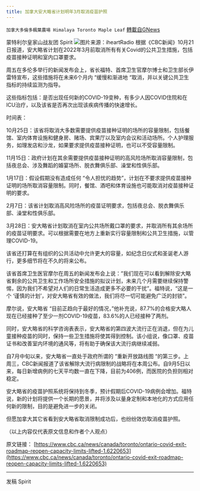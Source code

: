 ```yaml
---
title: 加拿大安大略省计划明年3月取消疫苗护照
---
```

`加拿大多倫多楓葉農場 Himalaya Toronto Maple Leaf` [轉載自GNews](https://gnews.org/zh-hans/1611302/)

蒙特利尔皇家山战友团 Spirit
![](https://assets.gnews.org/wp-content/uploads/2021/10/image-jpg.jpg)图片来源：iheartRadio
根据《CBC新闻》10月21日报道，安大略省计划在2022年3月前取消所有有关Covid的公共卫生措施，包括疫苗接种证明和室内口罩要求。

周五在多伦多举行的新闻发布会上，省长福特、首席卫生官摩尔博士和卫生部长伊雷特宣布，这些措施将在未来6个月内 “缓慢和渐进地 “取消，并以关键公共卫生指标的持续监测为指导。

这些指标包括：是否出现任何新的COVID-19变种，有多少人因COVID住院和在ICU治疗，以及该省是否再次出现该疾病传播的快速增长。

时间表：

10月25日：该省将取消大多数需要提供疫苗接种证明的场所的容量限制，包括餐馆、室内体育设施和健身房、赌场、宾果厅以及室内会议和活动场所。个人护理服务，如理发店和沙龙，如果要求提供疫苗接种证明，也可以不受容量限制。

11月15日：政府计划在其余需要提供疫苗接种证明的高风险场所取消容量限制，包括夜总会、涉及舞蹈的婚宴场所、脱衣舞俱乐部、澡堂和性俱乐部。

1月17日：假设假期没有造成任何 “令人担忧的趋势”，计划在不要求提供疫苗接种证明的场所取消容量限制。同时，餐馆、酒吧和体育设施也可能取消对疫苗接种证明的要求。

2月7日：该省计划取消高风险场所的疫苗证明要求，包括夜总会、脱衣舞俱乐部、澡堂和性俱乐部。

3月28日：安大略省计划取消在室内公共场所戴口罩的要求，并取消所有其余场所的疫苗证明要求。可以根据需要在地方上重新实行容量限制和公共卫生措施，以管理COVID-19。

该省还打算在有组织的公共活动中允许更大的容量，如纪念日仪式和圣诞老人游行，更多细节将在不久的将来公布。

该省首席卫生医官摩尔在周五的新闻发布会上说：”我们现在可以看到解除安大略省剩余的公共卫生和工作场所安全措施的拟议计划，未来几个月需要继续保持警惕，因为我们不希望对人们的日常生活造成更多不必要的干扰”。福特说，“这是一个 ‘谨慎的计划’，对安大略省有效的做法，我们将尽一切可能避免广泛的封锁”。

摩尔说，安大略省 “目前正趋向于最好的情况，”他补充说，87.7%的合格安大略人现在已经接种了至少一剂COVID-19疫苗，83.6%的人已经接种了两剂。

同时，安大略省的科学咨询表表示，安大略省的第四波大流行正在消退，但在为儿童接种疫苗的同时，保持一些卫生措施将使其得到控制。该小组说，像口罩、疫苗证书和改善室内环境的通风等，将有助于确保该大流行病继续减弱。

自7月中旬以来，安大略省一直处于政府所谓的 “重新开放路线图 “的第三步。上周三，CBC新闻报道了该省解除大流行病限制的战略将在本周公布。自9月5日以来，每日新增病例的七天平均数一直在下降，目前为406例，而医院的负担则相对稳定。

安大略省的疫苗护照系统将保持到冬季，预计假期后COVID-19病例会增加。福特说，新的计划将提供一个长期的愿景，并将涉及以量身定制和本地化的方式应用任何新的限制，目的是避免进一步的关闭。

但愿加拿大其它省看到安大略省取消限制成功后，也纷纷效仿取消疫苗护照。

（以上内容仅代表原文信息和作者个人观点）

原文链接：
[https://www.cbc.ca/news/canada/toronto/ontario-covid-exit-roadmap-reopen-capacity-limits-lifted-1.6220653](https://www.cbc.ca/news/canada/toronto/ontario-covid-exit-roadmap-reopen-capacity-limits-lifted-1.6220653)

* * *

发稿 Spirit

